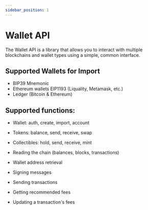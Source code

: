 ```yaml
---
sidebar_position: 1
---
```


# Wallet API

The Wallet API is a library that allows you to interact with multiple blockchains and wallet types using a simple, common interface.

## Supported Wallets for Import

- BIP39 Mnemonic
- Ethereum wallets EIP1193 (Liquality, Metamask, etc.)
- Ledger (Bitcoin & Ethereum)

## Supported functions:

- Wallet: auth, create, import, account
- Tokens: balance, send, receive, swap
- Collectibles: hold, send, receive, mint

- Reading the chain (balances, blocks, transactions)
- Wallet address retrieval
- Signing messages
- Sending transactions
- Getting recommended fees
- Updating a transaction's fees

